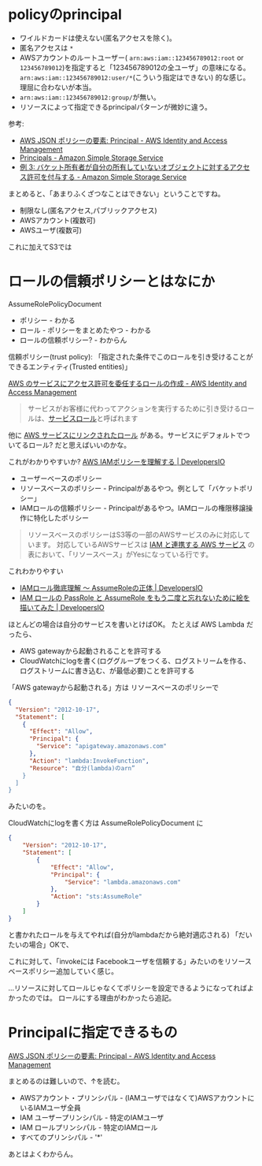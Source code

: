 # policyのprincipal

* ワイルドカードは使えない(匿名アクセスを除く)。
* 匿名アクセスは `*`
* AWSアカウントのルートユーザー(
    `arn:aws:iam::123456789012:root` or `123456789012`)を指定すると「123456789012の全ユーザ」の意味になる。
`arn:aws:iam::123456789012:user/*`(こういう指定はできない)
 的な感じ。理屈に合わないが本当。
* `arn:aws:iam::123456789012:group/`が無い。
* リソースによって指定できるprincipalパターンが微妙に違う。

参考:
* [AWS JSON ポリシーの要素: Principal \- AWS Identity and Access Management](https://docs.aws.amazon.com/ja_jp/IAM/latest/UserGuide/reference_policies_elements_principal.html)
* [Principals - Amazon Simple Storage Service](https://docs.aws.amazon.com/ja_jp/AmazonS3/latest/userguide/s3-bucket-user-policy-specifying-principal-intro.html)
* [例 3: バケット所有者が自分の所有していないオブジェクトに対するアクセス許可を付与する - Amazon Simple Storage Service](https://docs.aws.amazon.com/ja_jp/AmazonS3/latest/userguide/example-walkthroughs-managing-access-example3.html)


まとめると、「あまりふくざつなことはできない」ということですね。

* 制限なし(匿名アクセス,パブリックアクセス)
* AWSアカウント(複数可)
* AWSユーザ(複数可)

これに加えてS3では


# ロールの信頼ポリシーとはなにか

AssumeRolePolicyDocument

- ポリシー - わかる
- ロール - ポリシーをまとめたやつ - わかる
- ロールの信頼ポリシー? - わからん


信頼ポリシー(trust policy): 「指定された条件でこのロールを引き受けることができるエンティティ(Trusted entities)」

[AWS のサービスにアクセス許可を委任するロールの作成 - AWS Identity and Access Management](https://docs.aws.amazon.com/ja_jp/IAM/latest/UserGuide/id_roles_create_for-service.html)

> サービスがお客様に代わってアクションを実行するために引き受けるロールは、[サービスロール](https://docs.aws.amazon.com/ja_jp/IAM/latest/UserGuide/id_roles_terms-and-concepts.html#iam-term-service-role)と呼ばれます


他に 
[AWS サービスにリンクされたロール](https://docs.aws.amazon.com/ja_jp/IAM/latest/UserGuide/id_roles_terms-and-concepts.html#iam-term-service-role)
がある。サービスにデフォルトでついてるロール? だと思えばいいのかな。

これがわかりやすいか?
[AWS IAMポリシーを理解する | DevelopersIO](https://dev.classmethod.jp/articles/aws-iam-policy/)

- ユーザーベースのポリシー
- リソースベースのポリシー - Principalがあるやつ。例として「バケットポリシー」
- IAMロールの信頼ポリシー - Principalがあるやつ。IAMロールの権限移譲操作に特化したポリシー

> リソースベースのポリシーはS3等の一部のAWSサービスのみに対応しています。
> 対応しているAWSサービスは [IAM と連携する AWS サービス](http://docs.aws.amazon.com/ja_jp/IAM/latest/UserGuide/reference_aws-services-that-work-with-iam.html) の表において、「リソースベース」がYesになっている行です。

これわかりやすい

- [IAMロール徹底理解 〜 AssumeRoleの正体 | DevelopersIO](https://dev.classmethod.jp/articles/iam-role-and-assumerole/)
- [IAM ロールの PassRole と AssumeRole をもう二度と忘れないために絵を描いてみた | DevelopersIO](https://dev.classmethod.jp/articles/iam-role-passrole-assumerole/)

ほとんどの場合は自分のサービスを書いとけばOK。
たとえば AWS Lambda だったら、

- AWS gatewayから起動されることを許可する
- CloudWatchにlogを書く(ロググループをつくる、ログストリームを作る、ログストリームに書き込む、が最低必要)ことを許可する

「AWS gatewayから起動される」方は
リソースベースのポリシーで
```json
{
  "Version": "2012-10-17",
  "Statement": [
    {
      "Effect": "Allow",
      "Principal": {
        "Service": "apigateway.amazonaws.com"
      },
      "Action": "lambda:InvokeFunction",
      "Resource": "自分(lambda)のarn”
    }
  ]
}
```
みたいのを。

CloudWatchにlogを書く方は AssumeRolePolicyDocument に
```json
{
    "Version": "2012-10-17",
    "Statement": [
        {
            "Effect": "Allow",
            "Principal": {
                "Service": "lambda.amazonaws.com"
            },
            "Action": "sts:AssumeRole"
        }
    ]
}
```
と書かれたロールを与えてやれば(自分がlambdaだから絶対適応される)
「だいたいの場合」OKで、

これに対して、「invokeには Facebookユーザを信頼する」みたいのをリソースベースポリシー追加していく感じ。

...リソースに対してロールじゃなくてポリシーを設定できるようになってればよかったのでは。
ロールにする理由がわかったら追記。


# Principalに指定できるもの

[AWS JSON ポリシーの要素: Principal - AWS Identity and Access Management](https://docs.aws.amazon.com/ja_jp/IAM/latest/UserGuide/reference_policies_elements_principal.html)

まとめるのは難しいので、↑を読む。

- AWSアカウント・プリンシパル - (IAMユーザではなくて)AWSアカウントにいるIAMユーザ全員
- IAM ユーザープリンシパル - 特定のIAMユーザ
- IAM ロールプリンシパル - 特定のIAMロール
- すべてのプリンシパル - '*'
  
あとはよくわからん。
